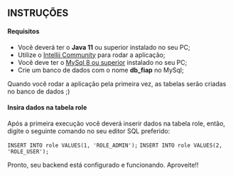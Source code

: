 ## INSTRUÇÕES

#### Requisitos

- Você deverá ter o **Java 11** ou superior instalado no seu PC;
- Utilize o [Intellij Community](https://www.jetbrains.com/pt-br/idea/download/#section=windows) para rodar a aplicação;
- Você deve ter o [MySql 8 ou superior](https://dev.mysql.com/downloads/installer/) instalado no seu PC;
- Crie um banco de dados com o nome **db_fiap** no MySql;

Quando você rodar a aplicação pela primeira vez, as tabelas serão criadas no banco de dados ;)


#### Insira dados na tabela role

Após a primeira execução você deverá inserir dados na tabela role, então, digite o seguinte comando no seu editor SQL preferido:

`INSERT INTO role VALUES(1, 'ROLE_ADMIN');`
`INSERT INTO role VALUES(2, 'ROLE_USER');`

Pronto, seu backend está configurado e funcionando. Aproveite!!

